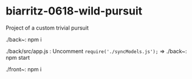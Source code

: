 # biarritz-0618-wild-pursuit
Project of a custom trivial pursuit

./back~: npm i

./back/src/app.js :
Uncomment `require('./syncModels.js');`
=> ./back~: npm start

./front~: npm i
